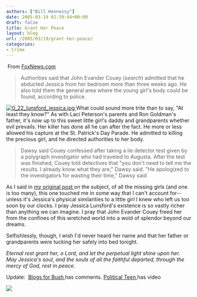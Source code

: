 ```yaml
---
authors: ["Bill Hennessy"]
date: 2005-03-19 01:39:44+00:00
draft: false
title: Grant Her Peace
layout: blog
url: /2005/03/19/grant-her-peace/
categories:
- Crime
---
```


 From [FoxNews.com ](https://www.foxnews.com/story/0,2933,150890,00.html)


> Authorities said that John Evander Couey (_search_) admitted that he abducted Jessica from her bedroom more than three weeks ago. He also told them the general area where the young girl's body could be found, according to police.


[![0_22_lunsford_jessica.jpg](https://hennessysview.com/wp-content/uploads/2007/08/0_22_lunsford_jessica.thumbnail.jpg)
](https://hennessysview.com/wp-content/uploads/2007/08/0_22_lunsford_jessica.jpg)What could sound more trite than to say, "At least they know?" As with Laci Peterson's parents and Ron Goldman's father, it's now up to this sweet little girl's daddy and grandparents whether evil prevails. Her killer has done all he can after the fact. He more or less allowed his capture at the St. Patrick's Day Parade. He admitted to killing the precious girl, and he directed authorities to her body.


> Dawsy said Couey confessed after taking a lie detector test given by a polygraph investigator who had traveled to Augusta. After the test was finished, Couey told detectives that "you don't need to tell me the results. I already know what they are," Dawsy said. "He apologized to the investigators for wasting their time," Dawsy said


As I said in [my original post ](https://hennessysview.com/?p=64)on the subject, of all the missing girls (and one is too many), this one touched me in some way that I can't account for--unless it's Jessica's physical similarities to a little girl I knew who left us too soon by our clocks. I pray Jessica Lunsford's existence is so vastly richer than anything we can imagine. I pray that John Evander Couey freed her from the confines of this wretched world into a wold of splendor beyond our dreams.

Selfishlessly, though, I wish I'd never heard her name and that her father or grandparents were tucking her safely into bed tonight.

_Eternal rest grant her, o Lord, and let the perpetual light shine upon her. May Jessica's soul, and the souls of all the faithful departed, through the mercy of God, rest in peace._

Update:  [Blogs for Bush ](https://www.blogsforbush.com/mt/archives/004015.html)has comments. [Political Teen ](https://www.thepoliticalteen.net/archives/2005/03/_couey_admits_t.php)has video

![](https://blog.billhennessy.com/aggbug.aspx?PostID=1411)

